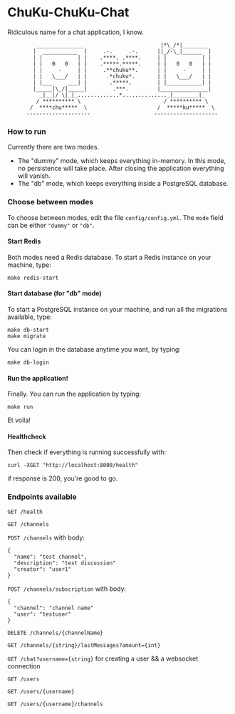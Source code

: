 # ChuKu-ChuKu-Chat

Ridiculous name for a chat application, I know.

```
	     _______________                        |*\_/*|________
	    |  ___________  |     .-.     .-.      ||_/-\_|______  |
	    | |           | |    .****. .****.     | |           | |
	    | |   0   0   | |    .*****.*****.     | |   0   0   | |
	    | |     -     | |     .**chuku**.      | |     -     | |
	    | |   \___/   | |      .*chuku*.       | |   \___/   | |
	    | |___     ___| |       .*****.        | |___________| |
	    |_____|\_/|_____|        .***.         |_______________|
	      _|__|/ \|_|_.............*.............._|________|_
	     / ********** \                          / ********** \
	   /  ****chu*****  \                      /  *****ku*****  \
	  --------------------                    --------------------
```

### How to run

Currently there are two modes.
- The "dummy" mode, which keeps everything in-memory. In this mode, no persistence will take place. After closing 
the application everything will vanish.
- The "db" mode, which keeps everything inside a PostgreSQL database.

### Choose between modes

To choose between modes, edit the file `config/config.yml`. The `mode` field can be either `"dummy"` or `"db"`.

#### Start Redis

Both modes need a Redis database. To start a Redis instance on your machine, type:
```
make redis-start
```

#### Start database (for "db" mode)

To start a PostgreSQL instance on your machine, and run all the migrations available, type:

```
make db-start
make migrate
```

You can login in the database anytime you want, by typing:
```
make db-login
```

#### Run the application!

Finally. You can run the application by typing:

```
make run
```
Et voila!

#### Healthcheck

Then check if everything is running successfully with:

```
curl -XGET "http://localhost:8000/health"
```
if response is 200, you're good to go.

### Endpoints available

`GET /health`

`GET /channels`

`POST /channels` with body: 

```
{
  "name": "test channel", 
  "description": "test discussion"  
  "creator": "user1"
}
```

`POST /channels/subscription` with body: 

```
{
  "channel": "channel name"  
  "user": "testuser"
}
```

`DELETE /channels/{channelName}`

`GET /channels/{string}/lastMessages?amount={int}`

`GET /chat?username={string}` for creating a user && a websocket connection

`GET /users`

`GET /users/{username}`

`GET /users/{username}/channels`

